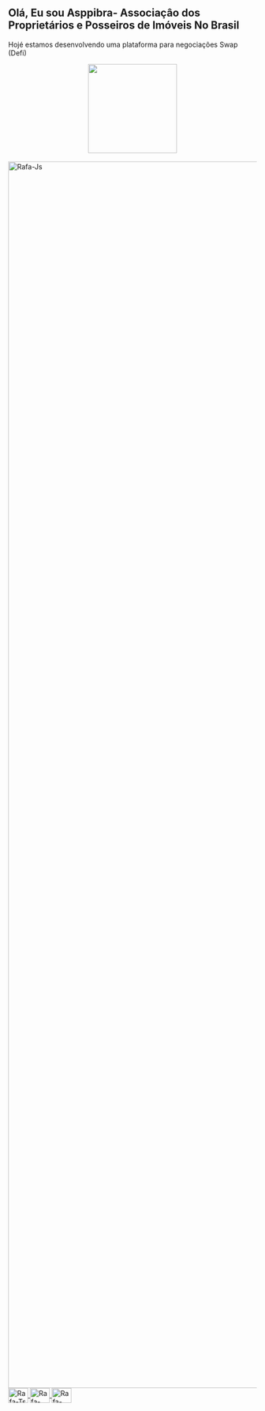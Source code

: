 ## Olá, Eu sou Asppibra- Associaçâo dos Proprietários e Posseiros de Imóveis No Brasil  
Hojé estamos desenvolvendo uma plataforma para negociações Swap (Defi)

<div align="center"> 
<a href="https://https://www.asppibra.com.br/"> 
<img height="180em" src="https://github-readme-stats.vercel.app/api?username=asppibra&show_icons=true&theme=dark&include_all_commits=true&count_private=true"/>
</div> 
<div style="display: inline_block"><br> 
 <img align="center" alt="Rafa-Js" height="2480" width="1488" src="https://github.com/ASPPIBRA/Novo_Mundo/issues/3#issue-1315159229"> 
 <img align="center" alt="Rafa-Ts" height="30" width="40" src="https://"> 
 <img align="center" alt="Rafa-HTML" height="30" width="40" src="https://"> 
 <img align="center" alt="Rafa-CSS" height="30" width="40" src="https://"> 
</div>   

 
